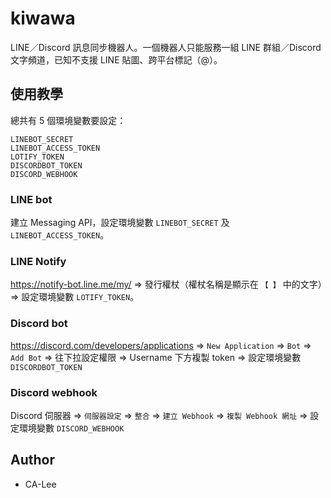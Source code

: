 # kiwawa

LINE／Discord 訊息同步機器人。一個機器人只能服務一組 LINE 群組／Discord 文字頻道，已知不支援 LINE 貼圖、跨平台標記（@）。

## 使用教學

總共有 5 個環境變數要設定： 
```
LINEBOT_SECRET
LINEBOT_ACCESS_TOKEN
LOTIFY_TOKEN
DISCORDBOT_TOKEN
DISCORD_WEBHOOK
```

### LINE bot

建立 Messaging API，設定環境變數 `LINEBOT_SECRET` 及 `LINEBOT_ACCESS_TOKEN`。

### LINE Notify

https://notify-bot.line.me/my/ => 發行權杖（權杖名稱是顯示在 `【 】` 中的文字）=> 設定環境變數 `LOTIFY_TOKEN`。

### Discord bot

https://discord.com/developers/applications => `New Application` => `Bot` => `Add Bot` => 往下拉設定權限 => Username 下方複製 token => 設定環境變數 `DISCORDBOT_TOKEN`

### Discord webhook

Discord 伺服器 => `伺服器設定` => `整合` => `建立 Webhook` => `複製 Webhook 網址` => 設定環境變數 `DISCORD_WEBHOOK`

## Author

- CA-Lee
